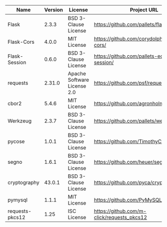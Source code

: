 | Name                      | Version   | License                                             | Project URL                                                    | License URL    |
|---------------------------|-----------|-----------------------------------------------------|----------------------------------------------------------------|---------------------------------------------------------------|
| Flask                     | 2.3.3     | BSD 3-Clause License                                       | https://github.com/pallets/flask/                              | https://github.com/pallets/flask/blob/main/LICENSE.txt         |
| Flask-Cors                | 4.0.0     | MIT License                                         | https://github.com/corydolphin/flask-cors/                     | https://github.com/corydolphin/flask-cors/blob/main/LICENSE    |
| Flask-Session             | 0.6.0     | BSD 3-Clause License                                       | https://github.com/pallets-eco/flask-session/                  | https://github.com/pallets-eco/flask-session/blob/development/LICENSE.rst|
| requests                  | 2.31.0    | Apache Software License 2.0                         | https://github.com/psf/requests/                               | https://github.com/psf/requests/blob/main/LICENSE|
| cbor2                     | 5.4.6     | MIT License                                         | https://github.com/agronholm/cbor2/                            | https://github.com/agronholm/cbor2/blob/master/LICENSE.txt|
| Werkzeug                  | 2.3.7     | BSD 3-Clause License                                         | https://github.com/pallets/werkzeug/                   | https://github.com/pallets/werkzeug/blob/main/LICENSE.txt|
| pycose                    | 1.0.1     | BSD 3-Clause License                                | https://github.com/TimothyClaeys/pycose/                        | https://github.com/TimothyClaeys/pycose/blob/master/LICENSE|
| segno                     | 1.6.1     | BSD 3-Clause License                                | https://github.com/heuer/segno/                                | https://github.com/heuer/segno/blob/master/LICENSE|
| cryptography              | 43.0.1     | BSD 3-Clause License                                | https://github.com/pyca/cryptography/                                | https://github.com/pyca/cryptography/blob/main/LICENSE|
| pymysql                   | 1.1.1     | MIT License                                | https://github.com/PyMySQL/PyMySQL                                | https://github.com/PyMySQL/PyMySQL/blob/main/LICENSE|
| requests-pkcs12           | 1.25    | ISC License                               | https://github.com/m-click/requests_pkcs12                               | https://github.com/m-click/requests_pkcs12/blob/master/LICENSE|
